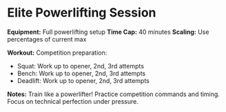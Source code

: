 # Elite Powerlifting Session

**Equipment:** Full powerlifting setup
**Time Cap:** 40 minutes
**Scaling:** Use percentages of current max

**Workout:**
Competition preparation:
- Squat: Work up to opener, 2nd, 3rd attempts
- Bench: Work up to opener, 2nd, 3rd attempts  
- Deadlift: Work up to opener, 2nd, 3rd attempts

**Notes:** Train like a powerlifter! Practice competition commands and timing. Focus on technical perfection under pressure.